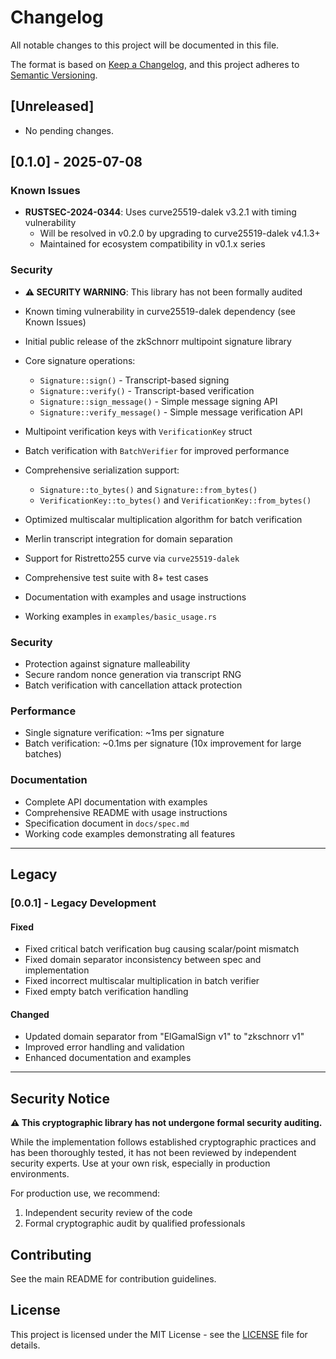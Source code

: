 # Changelog

All notable changes to this project will be documented in this file.

The format is based on [Keep a Changelog](https://keepachangelog.com/en/1.0.0/),
and this project adheres to [Semantic Versioning](https://semver.org/spec/v2.0.0.html).

## [Unreleased]
- No pending changes.

## [0.1.0] - 2025-07-08

### Known Issues
- **RUSTSEC-2024-0344**: Uses curve25519-dalek v3.2.1 with timing vulnerability
  - Will be resolved in v0.2.0 by upgrading to curve25519-dalek v4.1.3+
  - Maintained for ecosystem compatibility in v0.1.x series

### Security
- **⚠️ SECURITY WARNING**: This library has not been formally audited
- Known timing vulnerability in curve25519-dalek dependency (see Known Issues)

- Initial public release of the zkSchnorr multipoint signature library
- Core signature operations:
  - `Signature::sign()` - Transcript-based signing
  - `Signature::verify()` - Transcript-based verification
  - `Signature::sign_message()` - Simple message signing API
  - `Signature::verify_message()` - Simple message verification API
- Multipoint verification keys with `VerificationKey` struct
- Batch verification with `BatchVerifier` for improved performance
- Comprehensive serialization support:
  - `Signature::to_bytes()` and `Signature::from_bytes()`
  - `VerificationKey::to_bytes()` and `VerificationKey::from_bytes()`
- Optimized multiscalar multiplication algorithm for batch verification
- Merlin transcript integration for domain separation
- Support for Ristretto255 curve via `curve25519-dalek`
- Comprehensive test suite with 8+ test cases
- Documentation with examples and usage instructions
- Working examples in `examples/basic_usage.rs`

### Security
- Protection against signature malleability
- Secure random nonce generation via transcript RNG
- Batch verification with cancellation attack protection

### Performance
- Single signature verification: ~1ms per signature
- Batch verification: ~0.1ms per signature (10x improvement for large batches)

### Documentation
- Complete API documentation with examples
- Comprehensive README with usage instructions
- Specification document in `docs/spec.md`
- Working code examples demonstrating all features

---
## Legacy
### [0.0.1] - Legacy Development
#### Fixed
- Fixed critical batch verification bug causing scalar/point mismatch
- Fixed domain separator inconsistency between spec and implementation
- Fixed incorrect multiscalar multiplication in batch verifier
- Fixed empty batch verification handling

#### Changed
- Updated domain separator from "ElGamalSign v1" to "zkschnorr v1"
- Improved error handling and validation
- Enhanced documentation and examples

---

## Security Notice

**⚠️ This cryptographic library has not undergone formal security auditing.**

While the implementation follows established cryptographic practices and has been thoroughly tested, it has not been reviewed by independent security experts. Use at your own risk, especially in production environments.

For production use, we recommend:
1. Independent security review of the code
2. Formal cryptographic audit by qualified professionals


## Contributing

See the main README for contribution guidelines.

## License

This project is licensed under the MIT License - see the [LICENSE](LICENSE) file for details.